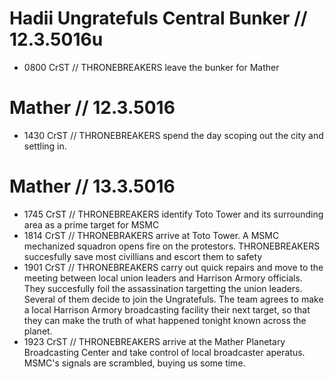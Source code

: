 # Hadii Ungratefuls Central Bunker // 12.3.5016u
* 0800 CrST // THRONEBREAKERS leave the bunker for Mather
# Mather // 12.3.5016
* 1430 CrST // THRONEBREAKERS spend the day scoping out the city and settling in.
# Mather // 13.3.5016
* 1745 CrST // THRONEBREAKERS identify Toto Tower and its surrounding area as a prime target for MSMC
* 1814 CrST // THRONEBRAKERS arrive at Toto Tower. A MSMC mechanized squadron opens fire on the protestors. THRONEBREAKERS succesfully save most civillians and escort them to safety
* 1901 CrST // THRONEBREAKERS carry out quick repairs and move to the meeting between local union leaders and Harrison Armory officials. They succesfully foil the assassination targetting the union leaders. Several of them decide to join the Ungratefuls. The team agrees to make a local Harrison Armory broadcasting facility their next target, so that they can make the truth of what happened tonight known across the planet.
* 1923 CrST // THRONEBREAKERS arrive at the Mather Planetary Broadcasting Center and take control of local broadcaster aperatus. MSMC's signals are scrambled, buying us some time.